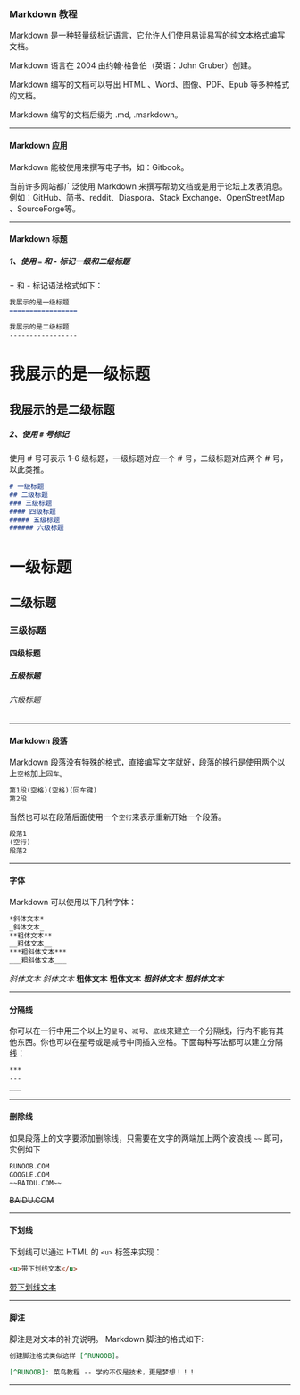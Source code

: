 ### Markdown 教程
Markdown 是一种轻量级标记语言，它允许人们使用易读易写的纯文本格式编写文档。

Markdown 语言在 2004 由约翰·格鲁伯（英语：John Gruber）创建。

Markdown 编写的文档可以导出 HTML 、Word、图像、PDF、Epub 等多种格式的文档。

Markdown 编写的文档后缀为 .md, .markdown。
___


#### Markdown 应用
Markdown 能被使用来撰写电子书，如：Gitbook。

当前许多网站都广泛使用 Markdown 来撰写帮助文档或是用于论坛上发表消息。例如：GitHub、简书、reddit、Diaspora、Stack Exchange、OpenStreetMap 、SourceForge等。
___


#### Markdown 标题
##### 1、使用 `=` 和 `-` 标记一级和二级标题
= 和 - 标记语法格式如下：
```markdown
我展示的是一级标题
=================

我展示的是二级标题
-----------------
```
我展示的是一级标题
=================

我展示的是二级标题
-----------------
##### 2、使用 `#` 号标记
使用 # 号可表示 1-6 级标题，一级标题对应一个 # 号，二级标题对应两个 # 号，以此类推。
```markdown
# 一级标题
## 二级标题
### 三级标题
#### 四级标题
##### 五级标题
###### 六级标题
```
# 一级标题
## 二级标题
### 三级标题
#### 四级标题
##### 五级标题
###### 六级标题
___


#### Markdown 段落
Markdown 段落没有特殊的格式，直接编写文字就好，段落的换行是使用两个以上`空格`加上`回车`。
```markdown
第1段(空格)(空格)(回车键)
第2段
```
当然也可以在段落后面使用一个`空行`来表示重新开始一个段落。
```markdown
段落1
(空行)
段落2
```
___


#### 字体
Markdown 可以使用以下几种字体：
```markdown
*斜体文本*
_斜体文本_
**粗体文本**
__粗体文本__
***粗斜体文本***
___粗斜体文本___
```
*斜体文本*
_斜体文本_
**粗体文本**
__粗体文本__
***粗斜体文本***
___粗斜体文本___
___


#### 分隔线
你可以在一行中用三个以上的`星号`、`减号`、`底线`来建立一个分隔线，行内不能有其他东西。你也可以在星号或是减号中间插入空格。下面每种写法都可以建立分隔线：
```markdown
***
---
___
```
___


#### 删除线
如果段落上的文字要添加删除线，只需要在文字的两端加上两个波浪线 `~~` 即可，实例如下
```markdown
RUNOOB.COM
GOOGLE.COM
~~BAIDU.COM~~
```
~~BAIDU.COM~~
___


#### 下划线
下划线可以通过 HTML 的 `<u>` 标签来实现：
```markdown
<u>带下划线文本</u>
```
<u>带下划线文本</u>
___


#### 脚注
脚注是对文本的补充说明。
Markdown 脚注的格式如下:
```markdown
创建脚注格式类似这样 [^RUNOOB]。

[^RUNOOB]: 菜鸟教程 -- 学的不仅是技术，更是梦想！！！
```
___


